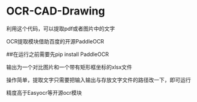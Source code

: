 # OCR-CAD-Drawing
利用这个代码，可以提取pdf或者图片中的文字

OCR提取模块借助百度的开源PaddleOCR


##在运行之前需要先pip install PaddleOCR


输出为一个对比图片和一个带有矩形框坐标的xlsx文件


操作简单，提取文字只需要把输入输出与存放文字文件的路径改一下，即可运行


精度高于Easyocr等开源ocr模块
